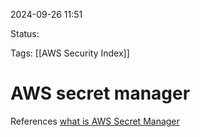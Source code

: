 2024-09-26 11:51

Status:

Tags:
[[AWS Security Index]]

# AWS secret manager



References
[what is AWS Secret Manager](https://docs.aws.amazon.com/secretsmanager/latest/userguide/intro.html)